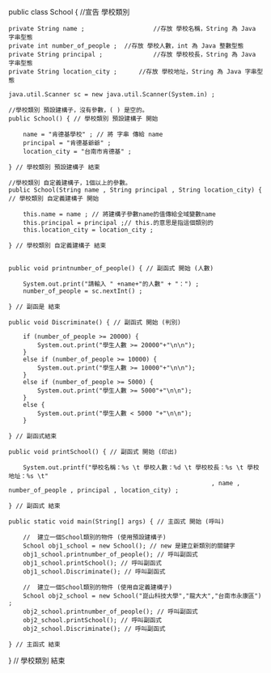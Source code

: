 public class School { //宣告 學校類別

	private String name ; 					//存放 學校名稱，String 為 Java 字串型態
	private int number_of_people ;	//存放 學校人數，int 為 Java 整數型態
	private String principal ; 				//存放 學校校長，String 為 Java 字串型態
	private String location_city ;		//存放 學校地址，String 為 Java 字串型態

	java.util.Scanner sc = new java.util.Scanner(System.in) ;
	
	//學校類別 預設建構子，沒有參數，( ) 是空的。
	public School() { // 學校類別 預設建構子 開始
		
		name = "肯德基學校" ; // 將 字串 傳給 name
		principal = "肯德基爺爺" ;
		location_city = "台南市肯德基" ;
		
	} // 學校類別 預設建構子 結束
	
	//學校類別 自定義建構子，1個以上的參數。
	public School(String name , String principal , String location_city) { // 學校類別 自定義建構子 開始
			
		this.name = name ; // 將建構子參數name的值傳給全域變數name
		this.principal = principal ;// this.的意思是指這個類別的
		this.location_city = location_city ;
		
	} // 學校類別 自定義建構子 結束

	
	public void printnumber_of_people() { // 副函式 開始 (人數)
		
		System.out.print("請輸入 " +name+"的人數" + "：") ;
		number_of_people = sc.nextInt() ;		
		
	} // 副函是 結束
	
	public void Discriminate() { // 副函式 開始 (判別)
		
		if (number_of_people >= 20000) { 
			System.out.print("學生人數 >= 20000"+"\n\n");
		}
		else if (number_of_people >= 10000) {
			System.out.print("學生人數 >= 10000"+"\n\n");
		}
		else if (number_of_people >= 5000) {
			System.out.print("學生人數 >= 5000"+"\n\n");
		}
		else {
			System.out.print("學生人數 < 5000 "+"\n\n");
		}
		
	} // 副函式結束
	
	public void printSchool() { // 副函式 開始 (印出)
		
		System.out.printf("學校名稱：%s \t 學校人數：%d \t 學校校長：%s \t 學校地址：%s \t"
															, name , number_of_people , principal , location_city) ;
		
	} // 副函式 結束
	
	public static void main(String[] args) { // 主函式 開始 (呼叫)
		
		//  建立一個School類別的物件 (使用預設建構子)
		School obj1_school = new School(); // new 是建立新類別的關鍵字
		obj1_school.printnumber_of_people(); // 呼叫副函式
		obj1_school.printSchool(); // 呼叫副函式
		obj1_school.Discriminate(); // 呼叫副函式
		
		//  建立一個School類別的物件 (使用自定義建構子)
		School obj2_school = new School("崑山科技大學","龍大大","台南市永康區") ;
		obj2_school.printnumber_of_people(); // 呼叫副函式
		obj2_school.printSchool(); // 呼叫副函式
		obj2_school.Discriminate(); // 呼叫副函式
				
	} // 主函式 結束

} // 學校類別 結束
